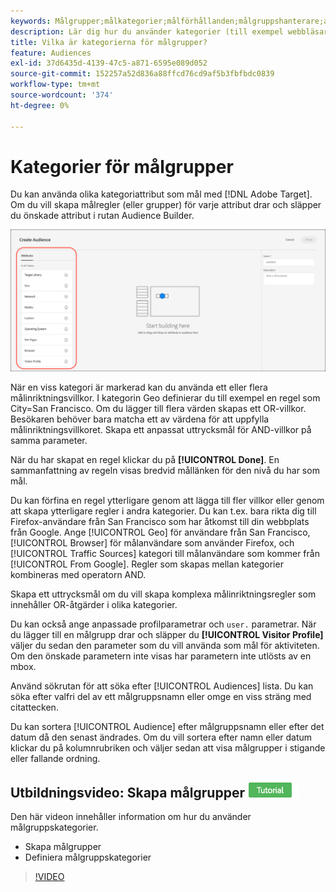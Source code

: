 ```yaml
---
keywords: Målgrupper;målkategorier;målförhållanden;målgruppshanterare;anpassade profilparametrar;besökarprofil;anpassade användarparametrar;målregler
description: Lär dig hur du använder kategorier (till exempel webbläsare, geo, nätverk, operativsystem, besökarprofil) för att rikta innehåll.
title: Vilka är kategorierna för målgrupper?
feature: Audiences
exl-id: 37d6435d-4139-47c5-a871-6595e089d052
source-git-commit: 152257a52d836a88ffcd76cd9af5b3fbfbdc0839
workflow-type: tm+mt
source-wordcount: '374'
ht-degree: 0%

---
```


# Kategorier för målgrupper

Du kan använda olika kategoriattribut som mål med [!DNL Adobe Target]. Om du vill skapa målregler (eller grupper) för varje attribut drar och släpper du önskade attribut i rutan Audience Builder.

![Attribut för målgrupper](/help/main/c-target/c-audiences/assets/attributes.png)

När en viss kategori är markerad kan du använda ett eller flera målinriktningsvillkor. I kategorin Geo definierar du till exempel en regel som City=San Francisco. Om du lägger till flera värden skapas ett OR-villkor. Besökaren behöver bara matcha ett av värdena för att uppfylla målinriktningsvillkoret. Skapa ett anpassat uttrycksmål för AND-villkor på samma parameter.

När du har skapat en regel klickar du på **[!UICONTROL Done]**. En sammanfattning av regeln visas bredvid mållänken för den nivå du har som mål.

Du kan förfina en regel ytterligare genom att lägga till fler villkor eller genom att skapa ytterligare regler i andra kategorier. Du kan t.ex. bara rikta dig till Firefox-användare från San Francisco som har åtkomst till din webbplats från Google. Ange [!UICONTROL Geo] för användare från San Francisco, [!UICONTROL Browser] för målanvändare som använder Firefox, och [!UICONTROL Traffic Sources] kategori till målanvändare som kommer från [!UICONTROL From Google]. Regler som skapas mellan kategorier kombineras med operatorn AND.

Skapa ett uttrycksmål om du vill skapa komplexa målinriktningsregler som innehåller OR-åtgärder i olika kategorier.

Du kan också ange anpassade profilparametrar och `user.` parametrar. När du lägger till en målgrupp drar och släpper du **[!UICONTROL Visitor Profile]** väljer du sedan den parameter som du vill använda som mål för aktiviteten. Om den önskade parametern inte visas har parametern inte utlösts av en mbox.

Använd sökrutan för att söka efter [!UICONTROL Audiences] lista. Du kan söka efter valfri del av ett målgruppsnamn eller omge en viss sträng med citattecken.

Du kan sortera [!UICONTROL Audience] efter målgruppsnamn eller efter det datum då den senast ändrades. Om du vill sortera efter namn eller datum klickar du på kolumnrubriken och väljer sedan att visa målgrupper i stigande eller fallande ordning.

## Utbildningsvideo: Skapa målgrupper ![Självstudiemärke](/help/main/assets/tutorial.png)

Den här videon innehåller information om hur du använder målgruppskategorier.

* Skapa målgrupper
* Definiera målgruppskategorier

>[!VIDEO](https://video.tv.adobe.com/v/17392)
